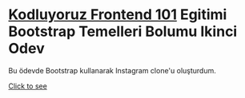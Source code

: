 # [Kodluyoruz Frontend 101](https://github.com/erdinckurt/kodluyoruz-frontend-101-egitimi) Egitimi Bootstrap Temelleri Bolumu Ikinci Odev

Bu ödevde Bootstrap kullanarak Instagram clone'u oluşturdum.

[Click to see](https://erdinckurt.github.io/frontend-101-bootstrap-ikinci-odev/)

